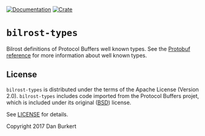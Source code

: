 [![Documentation](https://docs.rs/bilrost-types/badge.svg)](https://docs.rs/bilrost-types/)
[![Crate](https://img.shields.io/crates/v/bilrost-types.svg)](https://crates.io/crates/bilrost-types)

# `bilrost-types`

Bilrost definitions of Protocol Buffers well known types. See
the [Protobuf reference][1] for more information about well known types.

[1]: https://developers.google.com/protocol-buffers/docs/reference/google.protobuf

## License

`bilrost-types` is distributed under the terms of the Apache License (Version
2.0).
`bilrost-types` includes code imported from the Protocol Buffers projet, which
is included under its original ([BSD][2]) license.

[2]: https://github.com/google/protobuf/blob/master/LICENSE

See [LICENSE](..LICENSE) for details.

Copyright 2017 Dan Burkert
